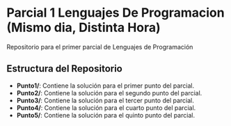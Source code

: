 # Parcial 1 Lenguajes De Programacion (Mismo dia, Distinta Hora)

Repositorio para el primer parcial de Lenguajes de Programación

## Estructura del Repositorio

- **Punto1/**: Contiene la solución para el primer punto del parcial.
- **Punto2/**: Contiene la solución para el segundo punto del parcial.
- **Punto3/**: Contiene la solución para el tercer punto del parcial.
- **Punto4/**: Contiene la solución para el cuarto punto del parcial.
- **Punto5/**: Contiene la solución para el quinto punto del parcial.
